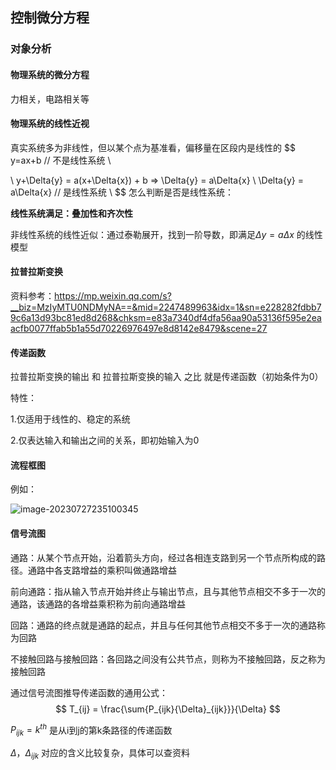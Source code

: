 ## 控制微分方程

### 对象分析

#### 物理系统的微分方程

力相关，电路相关等



#### 物理系统的线性近视

真实系统多为非线性，但以某个点为基准看，偏移量在区段内是线性的
$$
y=ax+b  // 不是线性系统  \\

\\
y+\Delta{y} = a(x+\Delta{x}) + b  =>  \Delta{y} = a\Delta{x}  \\
\Delta{y} = a\Delta{x} // 是线性系统  \\
$$
怎么判断是否是线性系统：

**线性系统满足：叠加性和齐次性**





非线性系统的线性近似：通过泰勒展开，找到一阶导数，即满足$\Delta{y} = a\Delta{x}$ 的线性模型





#### 拉普拉斯变换



资料参考：https://mp.weixin.qq.com/s?__biz=MzIyMTU0NDMyNA==&mid=2247489963&idx=1&sn=e228282fdbb79c6a13d93bc81ed8d268&chksm=e83a7340df4dfa56aa90a53136f595e2eaacfb0077ffab5b1a55d70226976497e8d8142e8479&scene=27





#### 传递函数

拉普拉斯变换的输出  和  拉普拉斯变换的输入  之比  就是传递函数（初始条件为0）



特性：

1.仅适用于线性的、稳定的系统

2.仅表达输入和输出之间的关系，即初始输入为0





#### 流程框图

例如：

![image-20230727235100345](D:\DayDayUp\favor\robot\控制理论\控制理论.assets\image-20230727235100345.png)





#### 信号流图

通路：从某个节点开始，沿着箭头方向，经过各相连支路到另一个节点所构成的路径。通路中各支路增益的乘积叫做通路增益

前向通路：指从输入节点开始并终止与输出节点，且与其他节点相交不多于一次的通路，该通路的各增益乘积称为前向通路增益

回路：通路的终点就是通路的起点，并且与任何其他节点相交不多于一次的通路称为回路

不接触回路与接触回路：各回路之间没有公共节点，则称为不接触回路，反之称为接触回路





通过信号流图推导传递函数的通用公式：
$$
T_{ij} = \frac{\sum{P_{ijk}{\Delta}_{ijk}}}{\Delta}
$$

$P_{ijk} = k^{th}$ 是从i到j的第k条路径的传递函数

$\Delta，\Delta_{ijk}$ 对应的含义比较复杂，具体可以查资料



